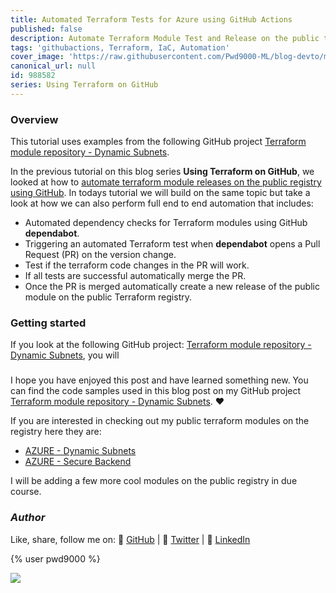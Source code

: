 ```yaml
---
title: Automated Terraform Tests for Azure using GitHub Actions
published: false
description: Automate Terraform Module Test and Release on the public terraform registry using GitHub Actions
tags: 'githubactions, Terraform, IaC, Automation'
cover_image: 'https://raw.githubusercontent.com/Pwd9000-ML/blog-devto/main/posts/2022-GitHub-Automated-Tests-Terraform/assets/main1.png'
canonical_url: null
id: 988582
series: Using Terraform on GitHub
---
```


### Overview

This tutorial uses examples from the following GitHub project [Terraform module repository - Dynamic Subnets](https://github.com/Pwd9000-ML/terraform-azurerm-dynamic-subnets).

In the previous tutorial on this blog series **Using Terraform on GitHub**, we looked at how to [automate terraform module releases on the public registry using GitHub](https://dev.to/pwd9000/automate-terraform-module-releases-on-the-public-registry-using-github-4775). In todays tutorial we will build on the same topic but take a look at how we can also perform full end to end automation that includes:  

- Automated dependency checks for Terraform modules using GitHub **dependabot**.
- Triggering an automated Terraform test when **dependabot** opens a Pull Request (PR) on the version change.
- Test if the terraform code changes in the PR will work.  
- If all tests are successful automatically merge the PR.
- Once the PR is merged automatically create a new release of the public module on the public Terraform registry.

### Getting started

If you look at the following GitHub project: [Terraform module repository - Dynamic Subnets](https://github.com/Pwd9000-ML/terraform-azurerm-dynamic-subnets), you will 

###

I hope you have enjoyed this post and have learned something new. You can find the code samples used in this blog post on my GitHub project [Terraform module repository - Dynamic Subnets](https://github.com/Pwd9000-ML/terraform-azurerm-dynamic-subnets). :heart:

If you are interested in checking out my public terraform modules on the registry here they are:

- [AZURE - Dynamic Subnets](https://registry.terraform.io/modules/Pwd9000-ML/dynamic-subnets/azurerm/latest)
- [AZURE - Secure Backend](https://registry.terraform.io/modules/Pwd9000-ML/secure-backend/azurerm/latest)

I will be adding a few more cool modules on the public registry in due course.

### _Author_

Like, share, follow me on: :octopus: [GitHub](https://github.com/Pwd9000-ML) | :penguin: [Twitter](https://twitter.com/pwd9000) | :space_invader: [LinkedIn](https://www.linkedin.com/in/marcel-l-61b0a96b/)

{% user pwd9000 %}

<a href="https://www.buymeacoffee.com/pwd9000"><img src="https://img.buymeacoffee.com/button-api/?text=Buy me a coffee&emoji=&slug=pwd9000&button_colour=FFDD00&font_colour=000000&font_family=Cookie&outline_colour=000000&coffee_colour=ffffff"></a>
